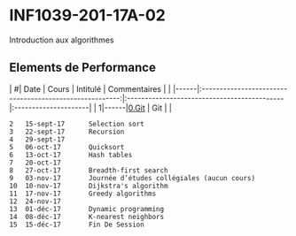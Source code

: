 # INF1039-201-17A-02
Introduction aux algorithmes

## Elements de Performance

| #| Date | Cours                                                   | Intitulé                                    |  Commentaires        |
|  |------|:-------------------------------------------------------:|:--------------------------------------------|:---------------------| 
| 1|------|[0.Git](./0.Git)                                         | Git                                         |                     |

```
2	15-sept-17		Selection sort
3	22-sept-17		Recursion
4	29-sept-17		
5	06-oct-17		Quicksort
6	13-oct-17		Hash tables
7	20-oct-17		
8	27-oct-17		Breadth-first search
9	03-nov-17		Journée d’études collégiales (aucun cours)
10	10-nov-17		Dijkstra's algorithm
11	17-nov-17		Greedy algorithms
12	24-nov-17		
13	01-déc-17		Dynamic programming
14	08-déc-17		K-nearest neighbors
15	15-déc-17		Fin De Session
```
